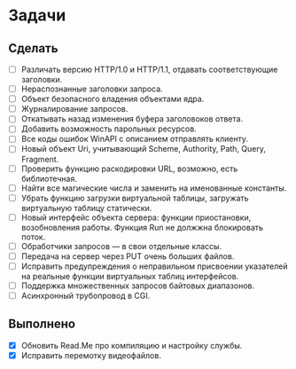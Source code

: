 # Задачи

## Сделать

* [ ] Различать версию HTTP/1.0 и HTTP/1.1, отдавать соответствующие заголовки.
* [ ] Нераспознанные заголовки запроса.
* [ ] Объект безопасного владения объектами ядра.
* [ ] Журналирование запросов.
* [ ] Откатывать назад изменения буфера заголовоков ответа.
* [ ] Добавить возможность парольных ресурсов.
* [ ] Все коды ошибок WinAPI с описанием отправлять клиенту.
* [ ] Новый объект Uri, учитывающий Scheme, Authority, Path, Query, Fragment.
* [ ] Проверить функцию раскодировки URL, возможно, есть библиотечная.
* [ ] Найти все магические числа и заменить на именованные константы.
* [ ] Убрать функцию загрузки виртуальной таблицы, загружать виртуальную таблицу статически.
* [ ] Новый интерфейс объекта сервера: функции приостановки, возобновления работы. Функция Run не должжна блокировать поток.
* [ ] Обработчики запросов — в свои отдельные классы.
* [ ] Передача на сервер через PUT очень больших файлов.
* [ ] Исправить предупреждения о неправильном присвоении указателей на реальные функции виртуальных таблиц интерфейсов.
* [ ] Поддержка множественных запросов байтовых диапазонов.
* [ ] Асинхронный трубопровод в CGI.

## Выполнено

* [x] Обновить Read.Me про компиляцию и настройку службы.
* [x] Исправить перемотку видеофайлов.
